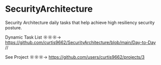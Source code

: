 # SecurityArchitecture
Security Architecture daily tasks that help achieve high resiliency security posture.

Dynamic Task List ☼☼☼→ https://github.com/curtis9662/SecurityArchitecture/blob/main/Day-to-Day
//

See Project ☼☼☼→ https://github.com/users/curtis9662/projects/3
